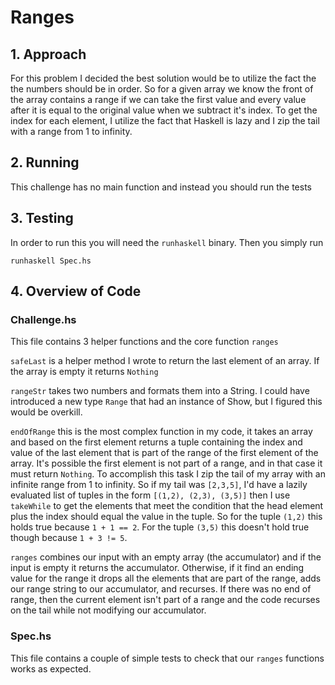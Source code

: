 # Ranges

## 1. Approach

For this problem I decided the best solution would be to utilize the fact the
the numbers should be in order. So for a given array we know the front of the
array contains a range if we can take the first value and every value after it
is equal to the original value when we subtract it's index. To get the index
for each element, I utilize the fact that Haskell is lazy and I zip the tail
with a range from 1 to infinity.

## 2. Running

This challenge has no main function and instead you should run the tests

## 3. Testing

In order to run this you will need the `runhaskell` binary. Then you simply run

`runhaskell Spec.hs`

## 4. Overview of Code

### Challenge.hs

This file contains 3 helper functions and the core function `ranges`

`safeLast` is a helper method I wrote to return the last element of an array. If the array is empty it returns `Nothing`

`rangeStr` takes two numbers and formats them into a String. I could have introduced a new type `Range` that had an instance of Show, but I figured this would be overkill.

`endOfRange` this is the most complex function in my code, it takes an array and based on the first element returns a tuple containing the index and value of the last element that is part of the range of the first element of the array. It's possible the first element is not part of a range, and in that case it must return `Nothing`. To accomplish this task I zip the tail of my array with an infinite range from 1 to infinity. So if my tail was `[2,3,5]`, I'd have a lazily evaluated list of tuples in the form `[(1,2), (2,3), (3,5)]` then I use `takeWhile` to get the elements that meet the condition that the head element plus the index should equal the value in the tuple. So for the tuple `(1,2)` this holds true because `1 + 1 == 2`. For the tuple `(3,5)` this doesn't hold true though because `1 + 3 != 5`.

`ranges` combines our input with an empty array (the accumulator) and if the input is empty it returns the accumulator. Otherwise, if it find an ending value for the range it drops all the elements that are part of the range, adds our range string to our accumulator, and recurses. If there was no end of range, then the current element isn't part of a range and the code recurses on the tail while not modifying our accumulator.

### Spec.hs

This file contains a couple of simple tests to check that our `ranges`
functions works as expected.
